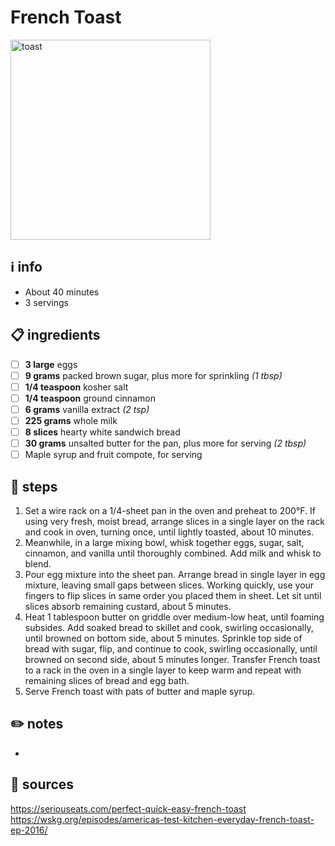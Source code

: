 # French Toast  
<img src="https://wskg.org/wp-content/uploads/2019/12/2016A-Everyday-French-Toast-3.jpg" alt="toast" width="320"/>

## ℹ️ info  
* About 40 minutes  
* 3 servings  

## 📋 ingredients  
- [ ] **3	large**	eggs
- [ ] **9	grams**	packed brown sugar, plus more for sprinkling *(1 tbsp)*
- [ ] **1/4	teaspoon**	kosher salt
- [ ] **1/4	teaspoon**	ground cinnamon
- [ ] **6	grams**	vanilla extract *(2 tsp)*
- [ ] **225	grams**	whole milk
- [ ] **8	slices**	hearty white sandwich bread
- [ ] **30	grams**	unsalted butter for the pan, plus more for serving *(2 tbsp)*
- [ ] Maple syrup and fruit compote, for serving

## 🔪 steps  
1. Set a wire rack on a 1/4-sheet pan in the oven and preheat to 200°F. If using very fresh, moist bread, arrange slices in a single layer on the rack and cook in oven, turning once, until lightly toasted, about 10 minutes.
2. Meanwhile, in a large mixing bowl, whisk together eggs, sugar, salt, cinnamon, and vanilla until thoroughly combined. Add milk and whisk to blend.
3. Pour egg mixture into the sheet pan. Arrange bread in single layer in egg mixture, leaving small gaps between slices. Working quickly, use your fingers to flip slices in same order you placed them in sheet. Let sit until slices absorb remaining custard, about 5 minutes.
4. Heat 1 tablespoon butter on griddle over medium-low heat, until foaming subsides. Add soaked bread to skillet and cook, swirling occasionally, until browned on bottom side, about 5 minutes. Sprinkle top side of bread with sugar, flip, and continue to cook, swirling occasionally, until browned on second side, about 5 minutes longer. Transfer French toast to a rack in the oven in a single layer to keep warm and repeat with remaining slices of bread and egg bath.
5. Serve French toast with pats of butter and maple syrup. 

## ✏️ notes  
* 

## 🔗 sources  
https://seriouseats.com/perfect-quick-easy-french-toast  
https://wskg.org/episodes/americas-test-kitchen-everyday-french-toast-ep-2016/  
